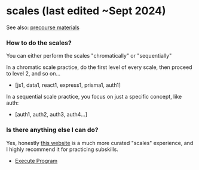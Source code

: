 # scales (last edited ~Sept 2024)
See also: [precourse materials](https://github.com/fractal-bootcamp/precourse-materials)

### How to do the scales?
You can either perform the scales "chromatically" or "sequentially"

In a chromatic scale practice, do the first level of every scale, then proceed to level 2, and so on...
- [js1, data1, react1, express1, prisma1, auth1]

In a sequential scale practice, you focus on just a specific concept, like auth:
- [auth1, auth2, auth3, auth4...]

### Is there anything else I can do?

Yes, honestly [this website](https://www.executeprogram.com/) is a much more curated "scales" experience, and I highly recommend it for practicing subskills.

- [Execute Program](https://www.executeprogram.com/)
